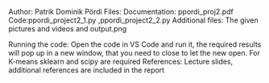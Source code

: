 Author: Patrik Dominik Pördi
Files:
	Documentation: ppordi_proj2.pdf
	Code:ppordi_project2_1.py ,ppordi_project2_2.py
	Additional files: The given pictures and videos and output.png

Running the code:
	Open the code in VS Code and run it, the required results will pop up in a new window, that you need to close to let the new open.
	For K-means sklearn and scipy are required
References:
	Lecture slides, additional references are included in the report
